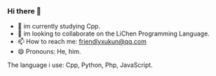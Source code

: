 ### Hi there 👋

- 🌱 im currently studying Cpp.
- 👯 im looking to collaborate on the LiChen Programming Language.
- 📫 How to reach me: <friendlyxukun@qq.com>
- 😄 Pronouns: He, him.

The language i use:
Cpp, Python, Php, JavaScript.
